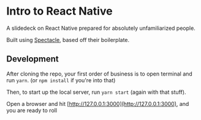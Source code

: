 # Intro to React Native

A slidedeck on React Native prepared for absolutely unfamiliarized people.

Built using [Spectacle](https://github.com/FormidableLabs/spectacle), based off their boilerplate.

## Development

After cloning the repo, your first order of business is to open terminal and run `yarn`. (or `npm install` if you're into that)

Then, to start up the local server, run `yarn start` (again with that stuff).

Open a browser and hit [http://127.0.0.1:3000](http://127.0.0.1:3000), and you are ready to roll
